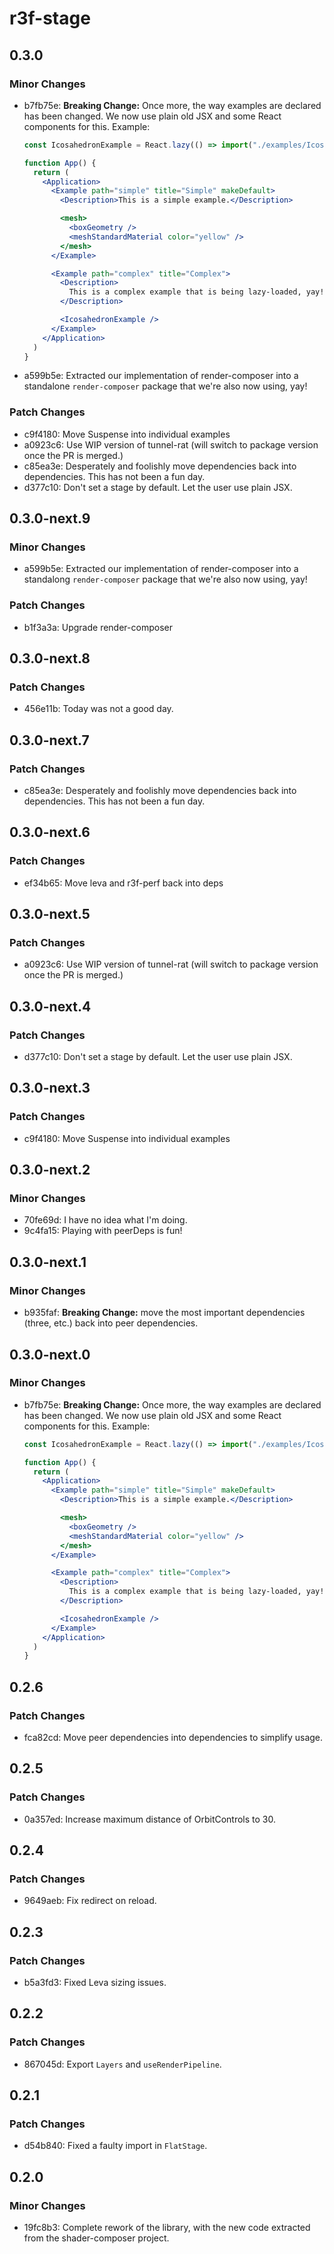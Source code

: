 # r3f-stage

## 0.3.0

### Minor Changes

- b7fb75e: **Breaking Change:** Once more, the way examples are declared has been changed. We now use plain old JSX and some React components for this. Example:

  ```jsx
  const IcosahedronExample = React.lazy(() => import("./examples/IcosahedronExample"))

  function App() {
    return (
      <Application>
        <Example path="simple" title="Simple" makeDefault>
          <Description>This is a simple example.</Description>

          <mesh>
            <boxGeometry />
            <meshStandardMaterial color="yellow" />
          </mesh>
        </Example>

        <Example path="complex" title="Complex">
          <Description>
            This is a complex example that is being lazy-loaded, yay!
          </Description>

          <IcosahedronExample />
        </Example>
      </Application>
    )
  }
  ```

- a599b5e: Extracted our implementation of render-composer into a standalone `render-composer` package that we're also now using, yay!

### Patch Changes

- c9f4180: Move Suspense into individual examples
- a0923c6: Use WIP version of tunnel-rat (will switch to package version once the PR is merged.)
- c85ea3e: Desperately and foolishly move dependencies back into dependencies. This has not been a fun day.
- d377c10: Don't set a stage by default. Let the user use plain JSX.

## 0.3.0-next.9

### Minor Changes

- a599b5e: Extracted our implementation of render-composer into a standalong `render-composer` package that we're also now using, yay!

### Patch Changes

- b1f3a3a: Upgrade render-composer

## 0.3.0-next.8

### Patch Changes

- 456e11b: Today was not a good day.

## 0.3.0-next.7

### Patch Changes

- c85ea3e: Desperately and foolishly move dependencies back into dependencies. This has not been a fun day.

## 0.3.0-next.6

### Patch Changes

- ef34b65: Move leva and r3f-perf back into deps

## 0.3.0-next.5

### Patch Changes

- a0923c6: Use WIP version of tunnel-rat (will switch to package version once the PR is merged.)

## 0.3.0-next.4

### Patch Changes

- d377c10: Don't set a stage by default. Let the user use plain JSX.

## 0.3.0-next.3

### Patch Changes

- c9f4180: Move Suspense into individual examples

## 0.3.0-next.2

### Minor Changes

- 70fe69d: I have no idea what I'm doing.
- 9c4fa15: Playing with peerDeps is fun!

## 0.3.0-next.1

### Minor Changes

- b935faf: **Breaking Change:** move the most important dependencies (three, etc.) back into peer dependencies.

## 0.3.0-next.0

### Minor Changes

- b7fb75e: **Breaking Change:** Once more, the way examples are declared has been changed. We now use plain old JSX and some React components for this. Example:

  ```jsx
  const IcosahedronExample = React.lazy(() => import("./examples/IcosahedronExample"))

  function App() {
    return (
      <Application>
        <Example path="simple" title="Simple" makeDefault>
          <Description>This is a simple example.</Description>

          <mesh>
            <boxGeometry />
            <meshStandardMaterial color="yellow" />
          </mesh>
        </Example>

        <Example path="complex" title="Complex">
          <Description>
            This is a complex example that is being lazy-loaded, yay!
          </Description>

          <IcosahedronExample />
        </Example>
      </Application>
    )
  }
  ```

## 0.2.6

### Patch Changes

- fca82cd: Move peer dependencies into dependencies to simplify usage.

## 0.2.5

### Patch Changes

- 0a357ed: Increase maximum distance of OrbitControls to 30.

## 0.2.4

### Patch Changes

- 9649aeb: Fix redirect on reload.

## 0.2.3

### Patch Changes

- b5a3fd3: Fixed Leva sizing issues.

## 0.2.2

### Patch Changes

- 867045d: Export `Layers` and `useRenderPipeline`.

## 0.2.1

### Patch Changes

- d54b840: Fixed a faulty import in `FlatStage`.

## 0.2.0

### Minor Changes

- 19fc8b3: Complete rework of the library, with the new code extracted from the shader-composer project.
